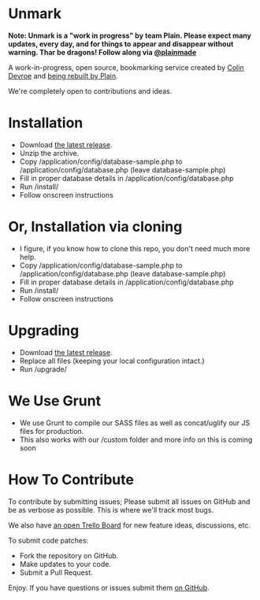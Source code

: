 Unmark
=======

**Note: Unmark is a "work in progress" by team Plain. Please expect many updates, every day, and for things to appear and disappear without warning. Thar be dragons! Follow along via [@plainmade](http://twitter.com/plainmade)**

A work-in-progress, open source, bookmarking service created by [Colin Devroe](http://colin.getbarley.com/) and [being rebuilt by Plain](http://plainmade.com/blog/7020/).

We're completely open to contributions and ideas.

Installation
==

- Download [the latest release](https://github.com/plainmade/nilai/releases).
- Unzip the archive.
- Copy /application/config/database-sample.php to /application/config/database.php (leave database-sample.php)
- Fill in proper database details in /application/config/database.php
- Run /install/
- Follow onscreen instructions

Or, Installation via cloning
==

- I figure, if you know how to clone this repo, you don't need much more help.
- Copy /application/config/database-sample.php to /application/config/database.php (leave database-sample.php)
- Fill in proper database details in /application/config/database.php
- Run /install/
- Follow onscreen instructions

Upgrading
== 

- Download [the latest release](https://github.com/plainmade/nilai/releases).
- Replace all files (keeping your local configuration intact.)
- Run /upgrade/


We Use Grunt
==

- We use Grunt to compile our SASS files as well as concat/uglify our JS files for production.
- This also works with our /custom folder and more info on this is coming soon


How To Contribute
==

To contribute by submitting issues; Please submit all issues on GitHub and be as verbose as possible. This is where we'll track most bugs.

We also have [an open Trello Board](https://trello.com/b/Tdx9o1X6) for new feature ideas, discussions, etc.

To submit code patches:

- Fork the repository on GitHub.
- Make updates to your code.
- Submit a Pull Request.

Enjoy. If you have questions or issues submit them [on GitHub](http://github.com/plainmade/nilai).